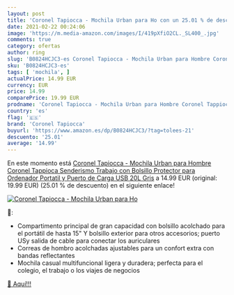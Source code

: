 ```yaml
---
layout: post
title: 'Coronel Tapiocca - Mochila Urban para Ho con un 25.01 % de descuento'
date: 2021-02-22 00:24:06
image: 'https://m.media-amazon.com/images/I/419pXfiO2CL._SL400_.jpg'
comments: true
category: ofertas
author: ring
slug: 'B0824HCJC3-es Coronel Tapiocca - Mochila Urban para Hombre Coronel...'
sku: 'B0824HCJC3-es'
tags: [ 'mochila', ]
actualPrice: 14.99 EUR
currency: EUR
price: 14.99
comparePrice: 19.99 EUR
prodname: 'Coronel Tapiocca - Mochila Urban para Hombre Coronel Tappioca Senderismo Trabajo con Bolsillo Protector para Ordenador Portatil y Puerto de Carga USB 20L  Gris'
country: 'es'
flag: '🇪🇸'
brand: 'Coronel Tapiocca'
buyurl: 'https://www.amazon.es/dp/B0824HCJC3/?tag=tolees-21'
descuento: '25.01'
average: '14.99'
---
```


En este momento está [Coronel Tapiocca - Mochila Urban para Hombre Coronel Tappioca Senderismo Trabajo con Bolsillo Protector para Ordenador Portatil y Puerto de Carga USB 20L  Gris](https://www.amazon.es/dp/B0824HCJC3/?tag=tolees-21) a 14.99 EUR (original: 19.99 EUR) (25.01 %  de descuento) en el siguiente enlace!

[![Coronel Tapiocca - Mochila Urban para Ho](https://m.media-amazon.com/images/I/419pXfiO2CL._SL400_.jpg)](https://www.amazon.es/dp/B0824HCJC3/?tag=tolees-21)

🔎:

- Compartimento principal de gran capacidad con bolsillo acolchado para el portátil de hasta 15" Y bolsillo exterior para otros accesorios; puerto USy salida de cable para conectar los auriculares
- Correas de hombro acolchadas ajustables para un confort extra con bandas reflectantes
- Mochila casual multifuncional ligera y duradera; perfecta para el colegio, el trabajo o los viajes de negocios

[🛒 Aquí!!!](https://www.amazon.es/dp/B0824HCJC3/?tag=tolees-21)
